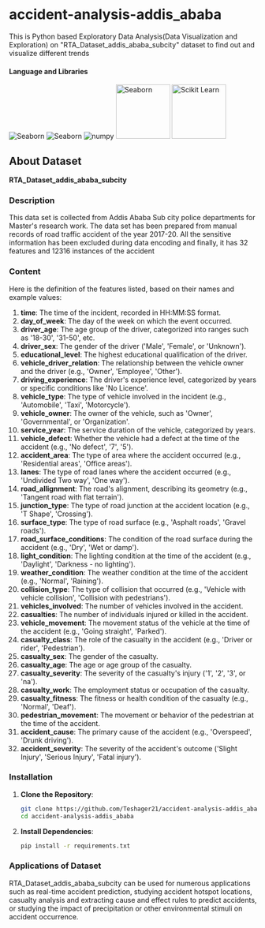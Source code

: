 # accident-analysis-addis_ababa
This is Python based Exploratory Data Analysis(Data Visualization and Exploration) on "RTA_Dataset_addis_ababa_subcity" dataset to find out and visualize different trends


#### Language and Libraries
<p>
<a><img src="https://img.shields.io/badge/Python-FFD43B?style=for-the-badge&logo=python&logoColor=darkgreen" alt="Seaborn"/></a>
<a><img src="https://img.shields.io/badge/Pandas-2C2D72?style=for-the-badge&logo=pandas&logoColor=white" alt="Seaborn"/></a>
<a><img src="https://img.shields.io/badge/Numpy-777BB4?style=for-the-badge&logo=numpy&logoColor=white" alt="numpy"/></a>
<a><img src="https://seaborn.pydata.org/_static/logo-wide-lightbg.svg" alt="Seaborn"width="110"/></a>
<a><img src="https://scikit-learn.org/1.5/_static/scikit-learn-logo-small.png" alt="Scikit Learn"width="110"/></a>
</p>

## About Dataset
**RTA_Dataset_addis_ababa_subcity**
### Description
This data set is collected from Addis Ababa Sub city police departments for Master's research work. The data set has been prepared from manual records of road traffic accident of the year 2017-20. All the sensitive information has been excluded during data encoding and finally, it has 32 features and 12316 instances of the accident

### Content
Here is the definition of the features listed, based on their names and example values:

1. **time**: The time of the incident, recorded in HH:MM:SS format.
2. **day_of_week**: The day of the week on which the event occurred.
3. **driver_age**: The age group of the driver, categorized into ranges such as '18-30', '31-50', etc.
4. **driver_sex**: The gender of the driver ('Male', 'Female', or 'Unknown').
5. **educational_level**: The highest educational qualification of the driver.
6. **vehicle_driver_relation**: The relationship between the vehicle owner and the driver (e.g., 'Owner', 'Employee', 'Other').
7. **driving_experience**: The driver's experience level, categorized by years or specific conditions like 'No Licence'.
8. **vehicle_type**: The type of vehicle involved in the incident (e.g., 'Automobile', 'Taxi', 'Motorcycle').
9. **vehicle_owner**: The owner of the vehicle, such as 'Owner', 'Governmental', or 'Organization'.
10. **service_year**: The service duration of the vehicle, categorized by years.
11. **vehicle_defect**: Whether the vehicle had a defect at the time of the accident (e.g., 'No defect', '7', '5').
12. **accident_area**: The type of area where the accident occurred (e.g., 'Residential areas', 'Office areas').
13. **lanes**: The type of road lanes where the accident occurred (e.g., 'Undivided Two way', 'One way').
14. **road_allignment**: The road's alignment, describing its geometry (e.g., 'Tangent road with flat terrain').
15. **junction_type**: The type of road junction at the accident location (e.g., 'T Shape', 'Crossing').
16. **surface_type**: The type of road surface (e.g., 'Asphalt roads', 'Gravel roads').
17. **road_surface_conditions**: The condition of the road surface during the accident (e.g., 'Dry', 'Wet or damp').
18. **light_condition**: The lighting condition at the time of the accident (e.g., 'Daylight', 'Darkness - no lighting').
19. **weather_condition**: The weather condition at the time of the accident (e.g., 'Normal', 'Raining').
20. **collision_type**: The type of collision that occurred (e.g., 'Vehicle with vehicle collision', 'Collision with pedestrians').
21. **vehicles_involved**: The number of vehicles involved in the accident.
22. **casualties**: The number of individuals injured or killed in the accident.
23. **vehicle_movement**: The movement status of the vehicle at the time of the accident (e.g., 'Going straight', 'Parked').
24. **casualty_class**: The role of the casualty in the accident (e.g., 'Driver or rider', 'Pedestrian').
25. **casualty_sex**: The gender of the casualty.
26. **casualty_age**: The age or age group of the casualty.
27. **casualty_severity**: The severity of the casualty's injury ('1', '2', '3', or 'na').
28. **casualty_work**: The employment status or occupation of the casualty.
29. **casualty_fitness**: The fitness or health condition of the casualty (e.g., 'Normal', 'Deaf').
30. **pedestrian_movement**: The movement or behavior of the pedestrian at the time of the accident.
31. **accident_cause**: The primary cause of the accident (e.g., 'Overspeed', 'Drunk driving').
32. **accident_severity**: The severity of the accident's outcome ('Slight Injury', 'Serious Injury', 'Fatal injury').

### Installation

1. **Clone the Repository**:

   ```bash
   git clone https://github.com/Teshager21/accident-analysis-addis_ababa.git
   cd accident-analysis-addis_ababa
   ```


2. **Install Dependencies**:

   ```bash
   pip install -r requirements.txt
   ```

### Applications of Dataset
RTA_Dataset_addis_ababa_subcity can be used for numerous applications such as real-time accident prediction, studying accident hotspot locations, casualty analysis and extracting cause and effect rules to predict accidents, or studying the impact of precipitation or other environmental stimuli on accident occurrence.
